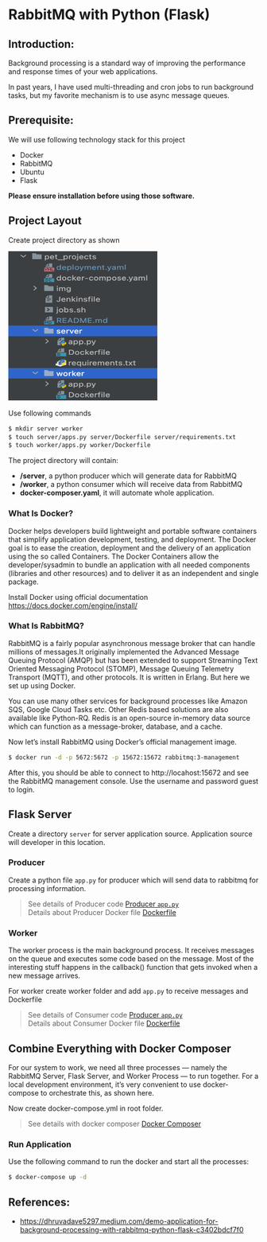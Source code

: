 # RabbitMQ with Python (Flask)

## Introduction:
Background processing is a standard way of improving the performance and response times of your web applications.

In past years, I have used multi-threading and cron jobs to run background tasks, but my favorite mechanism is to use async message queues.

## Prerequisite:
We will use following technology stack for this project
* Docker
* RabbitMQ
* Ubuntu
* Flask

**Please ensure installation before using those software.**
## Project Layout

Create project directory as shown

<img src="img/project_structure.png" height="300" width="300">

Use following commands
```bash
$ mkdir server worker
$ touch server/apps.py server/Dockerfile server/requirements.txt
$ touch worker/apps.py worker/Dockerfile
```
The project directory will contain:
* **/server**, a python producer which will generate data for RabbitMQ 
* **/worker**, a python consumer which will receive data from RabbitMQ
* **docker-composer.yaml**, it will automate whole application.

### What Is Docker?

Docker helps developers build lightweight and portable software containers that simplify application development, testing, and deployment. The Docker goal is to ease the creation, deployment and the delivery of an application using the so called Containers. The Docker Containers allow the developer/sysadmin to bundle an application with all needed components (libraries and other resources) and to deliver it as an independent and single package.

Install Docker using official documentation https://docs.docker.com/engine/install/
 
### What Is RabbitMQ?
RabbitMQ is a fairly popular asynchronous message broker that can handle millions of messages.It originally implemented the Advanced Message Queuing Protocol (AMQP) but has been extended to support Streaming Text Oriented Messaging Protocol (STOMP), Message Queuing Telemetry Transport (MQTT), and other protocols. It is written in Erlang. But here we set up using Docker.

You can use many other services for background processes like Amazon SQS, Google Cloud Tasks etc. Other Redis based solutions are also available like Python-RQ. Redis is an open-source in-memory data source which can function as a message-broker, database, and a cache.

Now let’s install RabbitMQ using Docker’s official management image.

```bash
$ docker run -d -p 5672:5672 -p 15672:15672 rabbitmq:3-management
```
After this, you should be able to connect to http://locahost:15672 and see the RabbitMQ management console. Use the username and password guest to login.


## Flask Server
Create a directory `server` for server application source. Application source will developer in this location.

### Producer
Create a python file `app.py` for producer which will send data to rabbitmq for processing information.
> See details of Producer code [Producer `app.py`](server/app.py)  
> Details about Producer Docker file [Dockerfile](server/Dockerfile)

### Worker

The worker process is the main background process. It receives messages on the queue and executes some code based on the message. Most of the interesting stuff happens in the callback() function that gets invoked when a new message arrives.

For worker create worker folder and add `app.py` to receive messages and Dockerfile

> See details of Consumer code [Producer `app.py`](worker/app.py)  
> Details about Consumer Docker file [Dockerfile](worker/Dockerfile)

## Combine Everything with Docker Composer

For our system to work, we need all three processes — namely the RabbitMQ Server, Flask Server, and Worker Process — to run together. For a local development environment, it’s very convenient to use docker-compose to orchestrate this, as shown here.

Now create docker-compose.yml in root folder.

> See details with docker composer [Docker Composer](docker-compose.yaml)




### Run Application

Use the following command to run the docker and start all the processes:

```bash
$ docker-compose up -d
```

## References:
* https://dhruvadave5297.medium.com/demo-application-for-background-processing-with-rabbitmq-python-flask-c3402bdcf7f0


